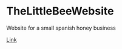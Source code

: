 # TheLittleBeeWebsite
Website for a small spanish honey business

[Link](https://quaksire.github.io/thelittlebeewebsite/)
